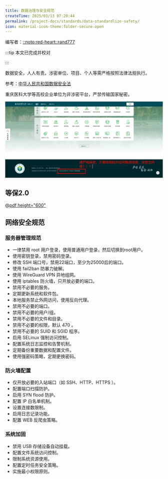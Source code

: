 ```yaml
---
title: 数据治理与安全规范
createTime: 2025/03/13 07:20:44
permalink: /project-docs/standards/data-standardlize-safety/
icon: material-icon-theme:folder-secure-open
---
```


编写者：[::noto:red-heart::rand777](/friends/persons/)

:::tip 本文已完成并校对

:::

数据安全，人人有责。涉密单位、项目、个人等需严格按照法律法规执行。

参考：[中华人民共和国数据安全法](https://www.stats.gov.cn/gk/tjfg/xgfxfg/202503/t20250310_1958928.html#:~:text=%E7%AC%AC%E4%B8%80%E6%9D%A1%20%E4%B8%BA%E4%BA%86%E8%A7%84%E8%8C%83%E6%95%B0%E6%8D%AE%E5%A4%84%E7%90%86%E6%B4%BB%E5%8A%A8%EF%BC%8C%E4%BF%9D%E9%9A%9C%E6%95%B0%E6%8D%AE%E5%AE%89%E5%85%A8%EF%BC%8C%E4%BF%83%E8%BF%9B%E6%95%B0%E6%8D%AE%E5%BC%80%E5%8F%91%E5%88%A9%E7%94%A8%EF%BC%8C%E4%BF%9D%E6%8A%A4%E4%B8%AA%E4%BA%BA%E3%80%81%E7%BB%84%E7%BB%87%E7%9A%84%E5%90%88%E6%B3%95%E6%9D%83%E7%9B%8A%EF%BC%8C%E7%BB%B4%E6%8A%A4%E5%9B%BD%E5%AE%B6%E4%B8%BB%E6%9D%83%E3%80%81%E5%AE%89%E5%85%A8%E5%92%8C%E5%8F%91%E5%B1%95%E5%88%A9%E7%9B%8A%EF%BC%8C%E5%88%B6%E5%AE%9A%E6%9C%AC%E6%B3%95%E3%80%82%20%E7%AC%AC%E4%BA%8C%E6%9D%A1,%E5%9C%A8%E4%B8%AD%E5%8D%8E%E4%BA%BA%E6%B0%91%E5%85%B1%E5%92%8C%E5%9B%BD%E5%A2%83%E5%86%85%E5%BC%80%E5%B1%95%E6%95%B0%E6%8D%AE%E5%A4%84%E7%90%86%E6%B4%BB%E5%8A%A8%E5%8F%8A%E5%85%B6%E5%AE%89%E5%85%A8%E7%9B%91%E7%AE%A1%EF%BC%8C%E9%80%82%E7%94%A8%E6%9C%AC%E6%B3%95%E3%80%82%20%E5%9C%A8%E4%B8%AD%E5%8D%8E%E4%BA%BA%E6%B0%91%E5%85%B1%E5%92%8C%E5%9B%BD%E5%A2%83%E5%A4%96%E5%BC%80%E5%B1%95%E6%95%B0%E6%8D%AE%E5%A4%84%E7%90%86%E6%B4%BB%E5%8A%A8%EF%BC%8C%E6%8D%9F%E5%AE%B3%E4%B8%AD%E5%8D%8E%E4%BA%BA%E6%B0%91%E5%85%B1%E5%92%8C%E5%9B%BD%E5%9B%BD%E5%AE%B6%E5%AE%89%E5%85%A8%E3%80%81%E5%85%AC%E5%85%B1%E5%88%A9%E7%9B%8A%E6%88%96%E8%80%85%E5%85%AC%E6%B0%91%E3%80%81%E7%BB%84%E7%BB%87%E5%90%88%E6%B3%95%E6%9D%83%E7%9B%8A%E7%9A%84%EF%BC%8C%E4%BE%9D%E6%B3%95%E8%BF%BD%E7%A9%B6%E6%B3%95%E5%BE%8B%E8%B4%A3%E4%BB%BB%E3%80%82%20%E7%AC%AC%E4%B8%89%E6%9D%A1%20%E6%9C%AC%E6%B3%95%E6%89%80%E7%A7%B0%E6%95%B0%E6%8D%AE%EF%BC%8C%E6%98%AF%E6%8C%87%E4%BB%BB%E4%BD%95%E4%BB%A5%E7%94%B5%E5%AD%90%E6%88%96%E8%80%85%E5%85%B6%E4%BB%96%E6%96%B9%E5%BC%8F%E5%AF%B9%E4%BF%A1%E6%81%AF%E7%9A%84%E8%AE%B0%E5%BD%95%E3%80%82)

重庆医科大学等高校企业单位为非涉密平台，严禁传输国家秘密。

![2025-03-14_02-10-31.png](../../../.vuepress/public/src/2025-03-14_02-10-31.png)

## 等保2.0

@[pdf height="600"](https://download.sangfor.com.cn/faaddaf7aeef495bbef0a78486fc7cd6.pdf)

## 网络安全规范

### 服务器管理规范


* 一律禁用 root 用户登录，使用普通用户登录，然后切换到root用户。
* 使用密钥登录，禁用密码登录。
* 修改 SSH 端口号，禁用22端口，至少为25000后的端口。
* 使用 fail2ban 防暴力破解。
* 使用 WireGuard VPN 异地组网。
* 使用 iptables 防火墙，只开放必要的端口。
* 禁用不必要的服务。
* 定期更新系统和软件包。
* 本地服务禁止外网访问，使用反向代理。
* 禁用不必要的端口。
* 禁用不必要的用户/组。
* 禁用不必要的文件和目录。
* 禁用不必要的权限，默认 470 。
* 禁用不必要的 SUID 和 SGID 程序。
* 启用 SELinux 强制访问控制。
* 配置系统日志监控和告警机制。
* 定期备份重要数据和配置文件。
* 使用强密码策略，定期更换密码。
### 防火墙配置
* 仅开放必要的入站端口（如 SSH、HTTP、HTTPS ）。
* 配置端口扫描防护。
* 启用 SYN flood 防护。
* 配置 IP 白名单机制。
* 设置连接数限制。
* 启用日志记录功能。
* 配置 WEB 反爬虫策略。
### 系统加固
* 禁用 USB 存储设备自动挂载。
* 配置文件系统访问控制。
* 限制系统资源使用。
* 配置定时任务安全策略。
* 实施最小权限原则。
